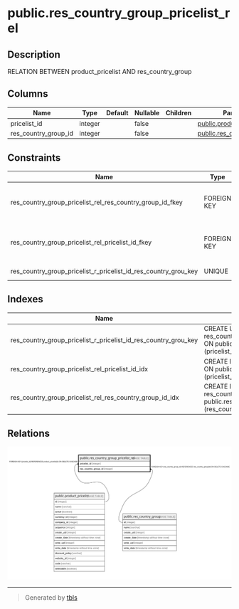 # public.res_country_group_pricelist_rel

## Description

RELATION BETWEEN product_pricelist AND res_country_group

## Columns

| Name | Type | Default | Nullable | Children | Parents | Comment |
| ---- | ---- | ------- | -------- | -------- | ------- | ------- |
| pricelist_id | integer |  | false |  | [public.product_pricelist](public.product_pricelist.md) |  |
| res_country_group_id | integer |  | false |  | [public.res_country_group](public.res_country_group.md) |  |

## Constraints

| Name | Type | Definition |
| ---- | ---- | ---------- |
| res_country_group_pricelist_rel_res_country_group_id_fkey | FOREIGN KEY | FOREIGN KEY (res_country_group_id) REFERENCES res_country_group(id) ON DELETE CASCADE |
| res_country_group_pricelist_rel_pricelist_id_fkey | FOREIGN KEY | FOREIGN KEY (pricelist_id) REFERENCES product_pricelist(id) ON DELETE CASCADE |
| res_country_group_pricelist_r_pricelist_id_res_country_grou_key | UNIQUE | UNIQUE (pricelist_id, res_country_group_id) |

## Indexes

| Name | Definition |
| ---- | ---------- |
| res_country_group_pricelist_r_pricelist_id_res_country_grou_key | CREATE UNIQUE INDEX res_country_group_pricelist_r_pricelist_id_res_country_grou_key ON public.res_country_group_pricelist_rel USING btree (pricelist_id, res_country_group_id) |
| res_country_group_pricelist_rel_pricelist_id_idx | CREATE INDEX res_country_group_pricelist_rel_pricelist_id_idx ON public.res_country_group_pricelist_rel USING btree (pricelist_id) |
| res_country_group_pricelist_rel_res_country_group_id_idx | CREATE INDEX res_country_group_pricelist_rel_res_country_group_id_idx ON public.res_country_group_pricelist_rel USING btree (res_country_group_id) |

## Relations

![er](public.res_country_group_pricelist_rel.svg)

---

> Generated by [tbls](https://github.com/k1LoW/tbls)
